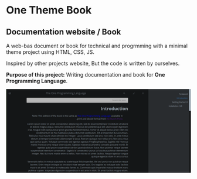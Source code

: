 # One Theme Book

## Documentation website / Book

A web-bas document or book for technical and progrmming with a minimal theme project using HTML, CSS, JS.

Inspired by other projects website, But the code is written by ourselves.

**Purpose of this project:** Writing documentation and book for __One Programming Language__.

![One Theme Book - screenshot - website theme - css html.png](screenshot1.png)
